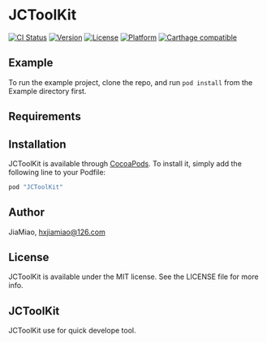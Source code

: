 # JCToolKit

[![CI Status](http://img.shields.io/travis/JiaMiao/JCToolKit.svg?style=flat)](https://travis-ci.org/JiaMiao/JCToolKit)
[![Version](https://img.shields.io/cocoapods/v/JCToolKit.svg?style=flat)](http://cocoapods.org/pods/JCToolKit)
[![License](https://img.shields.io/cocoapods/l/JCToolKit.svg?style=flat)](http://cocoapods.org/pods/JCToolKit)
[![Platform](https://img.shields.io/cocoapods/p/JCToolKit.svg?style=flat)](http://cocoapods.org/pods/JCToolKit)
[![Carthage compatible](https://img.shields.io/badge/Carthage-compatible-4BC51D.svg?style=flat)](https://github.com/Carthage/Carthage)

## Example

To run the example project, clone the repo, and run `pod install` from the Example directory first.

## Requirements

## Installation

JCToolKit is available through [CocoaPods](http://cocoapods.org). To install
it, simply add the following line to your Podfile:

```ruby
pod "JCToolKit"
```

## Author

JiaMiao, hxjiamiao@126.com

## License

JCToolKit is available under the MIT license. See the LICENSE file for more info.

## JCToolKit

JCToolKit use for quick develope tool.
